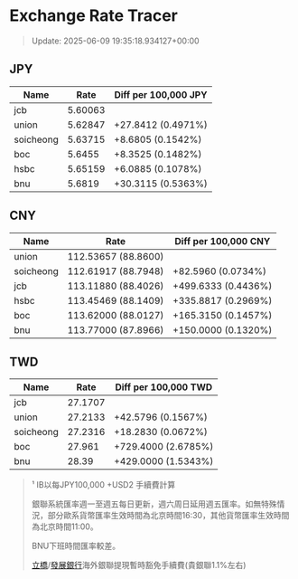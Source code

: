 # Exchange Rate Tracer

> Update: 2025-06-09 19:35:18.934127+00:00

## JPY

| Name      |    Rate | Diff per 100,000 JPY   |
|-----------|---------|------------------------|
| jcb       | 5.60063 |                        |
| union     | 5.62847 | +27.8412 (0.4971%)     |
| soicheong | 5.63715 | +8.6805 (0.1542%)      |
| boc       | 5.6455  | +8.3525 (0.1482%)      |
| hsbc      | 5.65159 | +6.0885 (0.1078%)      |
| bnu       | 5.6819  | +30.3115 (0.5363%)     |

## CNY

| Name      | Rate                | Diff per 100,000 CNY   |
|-----------|---------------------|------------------------|
| union     | 112.53657	(88.8600) |                        |
| soicheong | 112.61917	(88.7948) | +82.5960 (0.0734%)     |
| jcb       | 113.11880	(88.4026) | +499.6333 (0.4436%)    |
| hsbc      | 113.45469	(88.1409) | +335.8817 (0.2969%)    |
| boc       | 113.62000	(88.0127) | +165.3150 (0.1457%)    |
| bnu       | 113.77000	(87.8966) | +150.0000 (0.1320%)    |

## TWD

| Name      |    Rate | Diff per 100,000 TWD   |
|-----------|---------|------------------------|
| jcb       | 27.1707 |                        |
| union     | 27.2133 | +42.5796 (0.1567%)     |
| soicheong | 27.2316 | +18.2830 (0.0672%)     |
| boc       | 27.961  | +729.4000 (2.6785%)    |
| bnu       | 28.39   | +429.0000 (1.5343%)    |


> ¹ IB以每JPY100,000 +USD2 手續費計算
>
> 銀聯系統匯率週一至週五每日更新，週六周日延用週五匯率。如無特殊情況，部分歐系貨幣匯率生效時間為北京時間16:30，其他貨幣匯率生效時間為北京時間11:00。
>
> BNU下班時間匯率較差。
>
> [立橋](https://www.wlbank.com.mo/uploads/ueditor/file/20181211/1544536513900230.pdf)/[發展銀行](https://www.mdb.com.mo/Service_Charges_20230728.pdf)海外銀聯提現暫時豁免手續費(貴銀聯1.1%左右)

